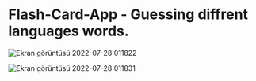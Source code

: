 # Flash-Card-App - Guessing diffrent languages words.

![Ekran görüntüsü 2022-07-28 011822](https://user-images.githubusercontent.com/92719913/181382264-7211dc48-96f5-4c4f-b723-a5ddd2a08322.png)

![Ekran görüntüsü 2022-07-28 011831](https://user-images.githubusercontent.com/92719913/181382272-ff6a6775-fe75-44d9-a2db-c34178fe9446.png)
